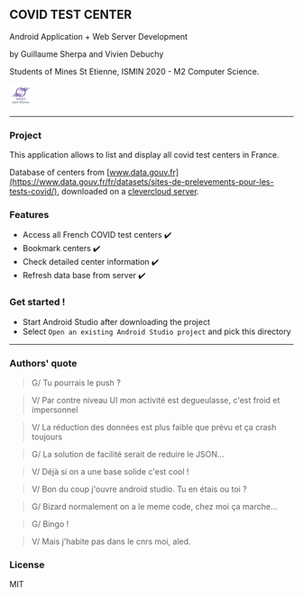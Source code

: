 ## COVID TEST CENTER

Android Application + Web Server Development

by Guillaume Sherpa and Vivien Debuchy

Students of Mines St Etienne, ISMIN 2020 - M2 Computer Science.

[![Mines St Etienne](./logo.png)](https://www.mines-stetienne.fr/)

---
### Project

This application allows to list and display all covid test centers in France.

Database of centers from [www.data.gouv.fr](https://www.data.gouv.fr/fr/datasets/sites-de-prelevements-pour-les-tests-covid/), downloaded on a [clevercloud server](covidtesingcenter-app.cleverapps.io).

### Features
- Access all French COVID test centers ✔️
- Bookmark centers ✔️
- Check detailed center information ✔️
- Refresh data base from server ✔️
 
### Get started !
- Start Android Studio after downloading the project
- Select `Open an existing Android Studio project` and pick this directory

---
### Authors' quote
> G/ Tu pourrais le push ?

> V/ Par contre niveau UI mon activité est degueulasse, c'est froid et impersonnel

> V/ La réduction des données est plus faible que prévu et ça crash toujours

> G/ La solution de facilité serait de reduire le JSON...

> V/ Déjà si on a une base solide c'est cool !

> V/ Bon du coup j'ouvre android studio. Tu en étais ou toi ?

> G/ Bizard normalement on a le meme code, chez moi ça marche...

> G/ Bingo !

> V/ Mais j'habite pas dans le cnrs moi, aled.

### License

MIT
